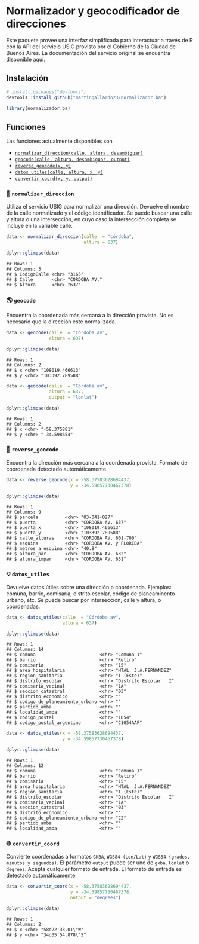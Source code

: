 
# Normalizador y geocodificador de direcciones

Este paquete provee una interfaz simplificada para interactuar a través
de R con la API del servicio USIG provisto por el Gobierno de la Ciudad
de Buenos Aires. La documentación del servicio original se encuentra
disponible [aquí](https://usig.buenosaires.gob.ar/apis/).

## Instalación

``` r
# install.packages("devtools")
devtools::install_github("martingallardo23/normalizador.ba")
```

``` r
library(normalizador.ba)
```

## Funciones

Las funciones actualmente disponibles son

-   [`normalizar_direccion(calle, altura, desambiguar)`](#book-normalizar_direccion)
-   [`geocode(calle, altura, desambiguar, output)`](#earth_americas-geocode)
-   [`reverse_geocode(x, y)`](#round_pushpin-reverse_geocode)
-   [`datos_utiles(calle, altura, x, y)`](#bulb-datos_utiles)
-   [`convertir_coord(x, y, output)`](#globe_with_meridians-convertir_coord)

### :book: `normalizar_direccion`

Utiliza el servicio USIG para normalizar una dirección. Devuelve el
nombre de la calle normalizado y el código identificador. Se puede
buscar una calle y altura o una intersección, en cuyo caso la
intersección completa se incluye en la variable calle.

``` r
data <- normalizar_direccion(calle  = "córdoba", 
                             altura = 637)

dplyr::glimpse(data)
```

    ## Rows: 1
    ## Columns: 3
    ## $ CodigoCalle <chr> "3165"
    ## $ Calle       <chr> "CORDOBA AV."
    ## $ Altura      <chr> "637"

### :earth_americas: `geocode`

Encuentra la coordenada más cercana a la dirección provista. No es
necesario que la dirección esté normalizada.

``` r
data <- geocode(calle  = "Córdoba av",
                altura = 637)

dplyr::glimpse(data)
```

    ## Rows: 1
    ## Columns: 2
    ## $ x <chr> "108019.466613"
    ## $ y <chr> "103392.789588"

``` r
data <- geocode(calle  = "Córdoba av",
                altura = 637,
                output = "lonlat")

dplyr::glimpse(data)
```

    ## Rows: 1
    ## Columns: 2
    ## $ x <chr> "-58.375881"
    ## $ y <chr> "-34.598654"

### :round_pushpin: `reverse_geocode`

Encuentra la dirección más cercana a la coordenada provista. Formato de
coordenada detectado automáticamente.

``` r
data <- reverse_geocode(x = -58.37583628694437,
                        y = -34.59857730467378)

dplyr::glimpse(data)
```

    ## Rows: 1
    ## Columns: 9
    ## $ parcela          <chr> "03-041-027"
    ## $ puerta           <chr> "CORDOBA AV. 637"
    ## $ puerta_x         <chr> "108019.466613"
    ## $ puerta_y         <chr> "103392.789588"
    ## $ calle_alturas    <chr> "CORDOBA AV. 601-700"
    ## $ esquina          <chr> "CORDOBA AV. y FLORIDA"
    ## $ metros_a_esquina <chr> "40.8"
    ## $ altura_par       <chr> "CORDOBA AV. 632"
    ## $ altura_impar     <chr> "CORDOBA AV. 631"

### :bulb: `datos_utiles`

Devuelve datos útiles sobre una dirección o coordenada. Ejemplos:
comuna, barrio, comisaría, distrito escolar, código de planeaminento
urbano, etc. Se puede buscar por intersección, calle y altura, o
coordenadas.

``` r
data <- datos_utiles(calle  = "Córdoba av",
                     altura = 637)

dplyr::glimpse(data)
```

    ## Rows: 1
    ## Columns: 14
    ## $ comuna                        <chr> "Comuna 1"
    ## $ barrio                        <chr> "Retiro"
    ## $ comisaria                     <chr> "15"
    ## $ area_hospitalaria             <chr> "HTAL. J.A.FERNÁNDEZ"
    ## $ region_sanitaria              <chr> "I (Este)"
    ## $ distrito_escolar              <chr> "Distrito Escolar   I"
    ## $ comisaria_vecinal             <chr> "1A"
    ## $ seccion_catastral             <chr> "03"
    ## $ distrito_economico            <chr> ""
    ## $ codigo_de_planeamiento_urbano <chr> ""
    ## $ partido_amba                  <chr> ""
    ## $ localidad_amba                <chr> ""
    ## $ codigo_postal                 <chr> "1054"
    ## $ codigo_postal_argentino       <chr> "C1054AAF"

``` r
data <- datos_utiles(x = -58.37583628694437,
                     y = -34.59857730467378)

dplyr::glimpse(data)
```

    ## Rows: 1
    ## Columns: 12
    ## $ comuna                        <chr> "Comuna 1"
    ## $ barrio                        <chr> "Retiro"
    ## $ comisaria                     <chr> "15"
    ## $ area_hospitalaria             <chr> "HTAL. J.A.FERNÁNDEZ"
    ## $ region_sanitaria              <chr> "I (Este)"
    ## $ distrito_escolar              <chr> "Distrito Escolar   I"
    ## $ comisaria_vecinal             <chr> "1A"
    ## $ seccion_catastral             <chr> "03"
    ## $ distrito_economico            <chr> ""
    ## $ codigo_de_planeamiento_urbano <chr> "C2"
    ## $ partido_amba                  <chr> ""
    ## $ localidad_amba                <chr> ""

### :globe_with_meridians: `convertir_coord`

Convierte coordenadas a formatos `GKBA`, `WGS84 (Lon/Lat)` y
`WGS84 (grados, minutos y segundos)`. El parámetro `output` puede ser
uno de `gkba`, `lonlat` o `degrees`. Acepta cualquier formato de
entrada. El formato de entrada es detectado automáticamente.

``` r
data <- convertir_coord(x = -58.37583628694437,
                        y = -34.59857730467378,
                        output = "degrees")

dplyr::glimpse(data)
```

    ## Rows: 1
    ## Columns: 2
    ## $ x <chr> "58d22'33.01\"W"
    ## $ y <chr> "34d35'54.878\"S"
